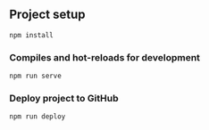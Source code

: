 ## Project setup

```
npm install
```

### Compiles and hot-reloads for development

```
npm run serve
```

### Deploy project to GitHub

```
npm run deploy
```

